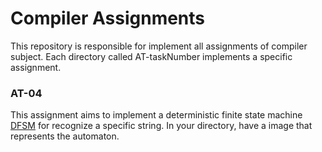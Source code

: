 # Compiler Assignments

This repository is responsible for implement all assignments of compiler subject. Each directory called AT-taskNumber implements a specific assignment.

### AT-04

This assignment aims to implement a deterministic finite state machine [DFSM] for recognize a specific string.
In your directory, have a image that represents the automaton.

[DFSM]: <https://en.wikipedia.org/wiki/Deterministic_finite_automaton>
